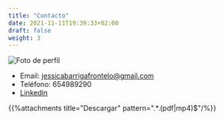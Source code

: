 ```yaml
---
title: "Contacto"
date: 2021-11-11T19:39:33+02:00
draft: false
weight: 3
---
```

![Foto de perfil](/home/jessica/JessicaBarriga.jpg)
- Email: jessicabarrigafrontelo@gmail.com
- Teléfono: 654989290
- [Linkedin](https://www.linkedin.com/in/jessicabarrigafrontelo "Ver perfil")

{{%attachments title="Descargar" pattern=".*\.(pdf|mp4)$"/%}}